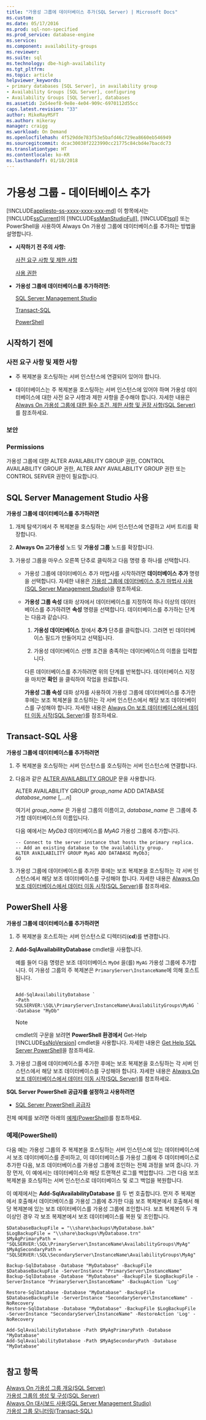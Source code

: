 ```yaml
---
title: "가용성 그룹에 데이터베이스 추가(SQL Server) | Microsoft Docs"
ms.custom: 
ms.date: 05/17/2016
ms.prod: sql-non-specified
ms.prod_service: database-engine
ms.service: 
ms.component: availability-groups
ms.reviewer: 
ms.suite: sql
ms.technology: dbe-high-availability
ms.tgt_pltfrm: 
ms.topic: article
helpviewer_keywords:
- primary databases [SQL Server], in availability group
- Availability Groups [SQL Server], configuring
- Availability Groups [SQL Server], databases
ms.assetid: 2a54eef8-9e8e-4e04-909c-6970112d55cc
caps.latest.revision: "33"
author: MikeRayMSFT
ms.author: mikeray
manager: craigg
ms.workload: On Demand
ms.openlocfilehash: 4f529dde783f53e5bafd46c729ea8660eb546949
ms.sourcegitcommit: dcac30038f2223990cc21775c84cbd4e7bacdc73
ms.translationtype: HT
ms.contentlocale: ko-KR
ms.lasthandoff: 01/18/2018
---
```

# <a name="availability-group---add-a-database"></a>가용성 그룹 - 데이터베이스 추가
[!INCLUDE[appliesto-ss-xxxx-xxxx-xxx-md](../../../includes/appliesto-ss-xxxx-xxxx-xxx-md.md)] 이 항목에서는 [!INCLUDE[ssCurrent](../../../includes/sscurrent-md.md)]의 [!INCLUDE[ssManStudioFull](../../../includes/ssmanstudiofull-md.md)], [!INCLUDE[tsql](../../../includes/tsql-md.md)] 또는 PowerShell을 사용하여 Always On 가용성 그룹에 데이터베이스를 추가하는 방법을 설명합니다.  
  
-   **시작하기 전 주의 사항:**  
  
     [사전 요구 사항 및 제한 사항](#Prerequisites)  
  
     [사용 권한](#Permissions)  
  
-   **가용성 그룹에 데이터베이스를 추가하려면:**  
  
     [SQL Server Management Studio](#SSMSProcedure)  
  
     [Transact-SQL](#TsqlProcedure)  
  
     [PowerShell](#PowerShellProcedure)  
  
##  <a name="BeforeYouBegin"></a> 시작하기 전에  
  
###  <a name="Prerequisites"></a> 사전 요구 사항 및 제한 사항  
  
-   주 복제본을 호스팅하는 서버 인스턴스에 연결되어 있어야 합니다.  
  
-   데이터베이스는 주 복제본을 호스팅하는 서버 인스턴스에 있어야 하며 가용성 데이터베이스에 대한 사전 요구 사항과 제한 사항을 준수해야 합니다. 자세한 내용은 [Always On 가용성 그룹에 대한 필수 조건, 제한 사항 및 권장 사항&#40;SQL Server&#41;](../../../database-engine/availability-groups/windows/prereqs-restrictions-recommendations-always-on-availability.md)를 참조하세요.  
  
###  <a name="Security"></a> 보안  
  
###  <a name="Permissions"></a> Permissions  
 가용성 그룹에 대한 ALTER AVAILABILITY GROUP 권한, CONTROL AVAILABILITY GROUP 권한, ALTER ANY AVAILABILITY GROUP 권한 또는 CONTROL SERVER 권한이 필요합니다.  
  
##  <a name="SSMSProcedure"></a> SQL Server Management Studio 사용  
 **가용성 그룹에 데이터베이스를 추가하려면**  
  
1.  개체 탐색기에서 주 복제본을 호스팅하는 서버 인스턴스에 연결하고 서버 트리를 확장합니다.  
  
2.  **Always On 고가용성** 노드 및 **가용성 그룹** 노드를 확장합니다.  
  
3.  가용성 그룹을 마우스 오른쪽 단추로 클릭하고 다음 명령 중 하나를 선택합니다.  
  
    -   가용성 그룹에 데이터베이스 추가 마법사를 시작하려면 **데이터베이스 추가** 명령을 선택합니다. 자세한 내용은 [가용성 그룹에 데이터베이스 추가 마법사 사용&#40;SQL Server Management Studio&#41;](../../../database-engine/availability-groups/windows/availability-group-add-database-to-group-wizard.md)을 참조하세요.  
  
    -   **가용성 그룹 속성** 대화 상자에서 데이터베이스를 지정하여 하나 이상의 데이터베이스를 추가하려면 **속성** 명령을 선택합니다. 데이터베이스를 추가하는 단계는 다음과 같습니다.  
  
        1.  **가용성 데이터베이스** 창에서 **추가** 단추를 클릭합니다. 그러면 빈 데이터베이스 필드가 만들어지고 선택됩니다.  
  
        2.  가용성 데이터베이스 선행 조건을 충족하는 데이터베이스의 이름을 입력합니다.  
  
         다른 데이터베이스를 추가하려면 위의 단계를 반복합니다. 데이터베이스 지정을 마치면 **확인** 을 클릭하여 작업을 완료합니다.  
  
         **가용성 그룹 속성** 대화 상자를 사용하여 가용성 그룹에 데이터베이스를 추가한 후에는 보조 복제본을 호스팅하는 각 서버 인스턴스에서 해당 보조 데이터베이스를 구성해야 합니다. 자세한 내용은 [Always On 보조 데이터베이스에서 데이터 이동 시작&#40;SQL Server&#41;](../../../database-engine/availability-groups/windows/start-data-movement-on-an-always-on-secondary-database-sql-server.md)를 참조하세요.  
  
##  <a name="TsqlProcedure"></a> Transact-SQL 사용  
 **가용성 그룹에 데이터베이스를 추가하려면**  
  
1.  주 복제본을 호스팅하는 서버 인스턴스를 호스팅하는 서버 인스턴스에 연결합니다.  
  
2.  다음과 같은 [ALTER AVAILABILITY GROUP](../../../t-sql/statements/alter-availability-group-transact-sql.md) 문을 사용합니다.  
  
     ALTER AVAILABILITY GROUP *group_name* ADD DATABASE *database_name* [,...*n*]  
  
     여기서 *group_name* 은 가용성 그룹의 이름이고, *database_name* 은 그룹에 추가할 데이터베이스의 이름입니다.  
  
     다음 예에서는 *MyDb3* 데이터베이스를 *MyAG* 가용성 그룹에 추가합니다.  
  
    ```  
    -- Connect to the server instance that hosts the primary replica.  
    -- Add an existing database to the availability group.  
    ALTER AVAILABILITY GROUP MyAG ADD DATABASE MyDb3;  
    GO  
    ```  
  
3.  가용성 그룹에 데이터베이스를 추가한 후에는 보조 복제본을 호스팅하는 각 서버 인스턴스에서 해당 보조 데이터베이스를 구성해야 합니다. 자세한 내용은 [Always On 보조 데이터베이스에서 데이터 이동 시작&#40;SQL Server&#41;](../../../database-engine/availability-groups/windows/start-data-movement-on-an-always-on-secondary-database-sql-server.md)를 참조하세요.  
  
##  <a name="PowerShellProcedure"></a> PowerShell 사용  
 **가용성 그룹에 데이터베이스를 추가하려면**  
  
1.  주 복제본을 호스트하는 서버 인스턴스로 디렉터리(**cd**)를 변경합니다.  
  
2.  **Add-SqlAvailabilityDatabase** cmdlet을 사용합니다.  
  
     예를 들어 다음 명령은 보조 데이터베이스 `MyDd` 을(를) `MyAG` 가용성 그룹에 추가합니다. 이 가용성 그룹의 주 복제본은 `PrimaryServer\InstanceName`에 의해 호스트됩니다.  
  
    ```  
  
    Add-SqlAvailabilityDatabase `   
    -Path SQLSERVER:\SQL\PrimaryServer\InstanceName\AvailabilityGroups\MyAG `   
    -Database "MyDb"  
    ```  
  
    > [!NOTE]  
    >  cmdlet의 구문을 보려면 **PowerShell 환경에서** Get-Help [!INCLUDE[ssNoVersion](../../../includes/ssnoversion-md.md)] cmdlet을 사용합니다. 자세한 내용은 [Get Help SQL Server PowerShell](../../../relational-databases/scripting/get-help-sql-server-powershell.md)을 참조하세요.  
  
3.  가용성 그룹에 데이터베이스를 추가한 후에는 보조 복제본을 호스팅하는 각 서버 인스턴스에서 해당 보조 데이터베이스를 구성해야 합니다. 자세한 내용은 [Always On 보조 데이터베이스에서 데이터 이동 시작&#40;SQL Server&#41;](../../../database-engine/availability-groups/windows/start-data-movement-on-an-always-on-secondary-database-sql-server.md)를 참조하세요.  
  
 **SQL Server PowerShell 공급자를 설정하고 사용하려면**  
  
-   [SQL Server PowerShell 공급자](../../../relational-databases/scripting/sql-server-powershell-provider.md)  
  
 전체 예제를 보려면 아래의 [예제(PowerShell)](#PSExample)를 참조하세요.  
  
###  <a name="PSExample"></a> 예제(PowerShell)  
 다음 예는 가용성 그룹의 주 복제본을 호스팅하는 서버 인스턴스에 있는 데이터베이스에서 보조 데이터베이스를 준비하고, 이 데이터베이스를 가용성 그룹에 주 데이터베이스로 추가한 다음, 보조 데이터베이스를 가용성 그룹에 조인하는 전체 과정을 보여 줍니다. 가장 먼저, 이 예에서는 데이터베이스와 해당 트랜잭션 로그를 백업합니다. 그런 다음 보조 복제본을 호스팅하는 서버 인스턴스로 데이터베이스 및 로그 백업을 복원합니다.  
  
 이 예제에서는 **Add-SqlAvailabilityDatabase** 를 두 번 호출합니다. 먼저 주 복제본에서 호출해서 데이터베이스를 가용성 그룹에 추가한 다음 보조 복제본에서 호출해서 해당 복제본에 있는 보조 데이터베이스를 가용성 그룹에 조인합니다. 보조 복제본이 두 개 이상인 경우 각 보조 복제본에서 보조 데이터베이스를 복원 및 조인합니다.  
  
```  
$DatabaseBackupFile = "\\share\backups\MyDatabase.bak"  
$LogBackupFile = "\\share\backups\MyDatabase.trn"  
$MyAgPrimaryPath = "SQLSERVER:\SQL\PrimaryServer\InstanceName\AvailabilityGroups\MyAg"  
$MyAgSecondaryPath = "SQLSERVER:\SQL\SecondaryServer\InstanceName\AvailabilityGroups\MyAg"  
  
Backup-SqlDatabase -Database "MyDatabase" -BackupFile $DatabaseBackupFile -ServerInstance "PrimaryServer\InstanceName"  
Backup-SqlDatabase -Database "MyDatabase" -BackupFile $LogBackupFile -ServerInstance "PrimaryServer\InstanceName" -BackupAction 'Log'  
  
Restore-SqlDatabase -Database "MyDatabase" -BackupFile $DatabaseBackupFile -ServerInstance "SecondaryServer\InstanceName" -NoRecovery  
Restore-SqlDatabase -Database "MyDatabase" -BackupFile $LogBackupFile -ServerInstance "SecondaryServer\InstanceName" -RestoreAction 'Log' -NoRecovery  
  
Add-SqlAvailabilityDatabase -Path $MyAgPrimaryPath -Database "MyDatabase"  
Add-SqlAvailabilityDatabase -Path $MyAgSecondaryPath -Database "MyDatabase"  
  
```  
  
## <a name="see-also"></a>참고 항목  
 [Always On 가용성 그룹 개요&#40;SQL Server&#41;](../../../database-engine/availability-groups/windows/overview-of-always-on-availability-groups-sql-server.md)   
 [가용성 그룹의 생성 및 구성&#40;SQL Server&#41;](../../../database-engine/availability-groups/windows/creation-and-configuration-of-availability-groups-sql-server.md)   
 [Always On 대시보드 사용&#40;SQL Server Management Studio&#41;](../../../database-engine/availability-groups/windows/use-the-always-on-dashboard-sql-server-management-studio.md)   
 [가용성 그룹 모니터링&#40;Transact-SQL&#41;](../../../database-engine/availability-groups/windows/monitor-availability-groups-transact-sql.md)  
  
  
